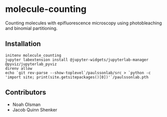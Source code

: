 # molecule-counting
Counting molecules with epifluorescence microscopy using photobleaching and binomial partitioning.

## Installation
```
initenv molecule_counting
jupyter labextension install @jupyter-widgets/jupyterlab-manager @pyviz/jupyterlab_pyviz
direnv allow
echo `git rev-parse --show-toplevel`/paulssonlab/src > `python -c 'import site; print(site.getsitepackages()[0])'`/paulssonlab.pth
```

## Contributors

- Noah Olsman
- Jacob Quinn Shenker
